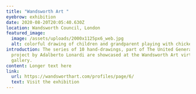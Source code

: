 ```yaml
---
title: "Wandsworth Art "
eyebrow: exhibition
date: 2020-08-20T20:05:40.630Z
location: Wandsworth Council, London
featured_image:
  image: /assets/uploads/2000x1125px6_web.jpg
  alt: colorful drawing of children and grandparent playing with chickens in gardens
introduction: The series of 10 hand-drawings, part of The United Generation
  project by Adalberto Lonardi are showcased at the Wandsworth Art virtual
  gallery.
content: Longer text here
link:
  url: https://wandsworthart.com/profiles/page/6/
  text: Visit the exhibition
---
```

